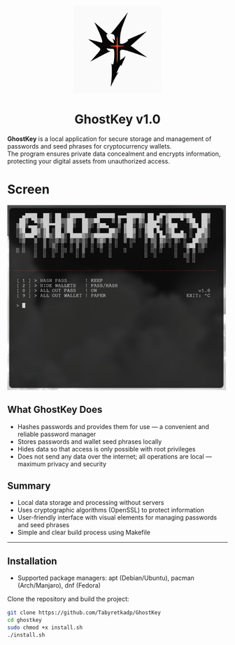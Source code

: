 <div align = center>

<img src="/core/visual/LOGO.png" alt="Logo" width="200"/>

<br>

<h1>GhostKey v1.0</h1>

</div>

**GhostKey** is a local application for secure storage and management of passwords and seed phrases for cryptocurrency wallets.  
The program ensures private data concealment and encrypts information, protecting your digital assets from unauthorized access.

# Screen

<img src="/screen/1.jpg" alt="Screen" width="500"/>

## What GhostKey Does

- Hashes passwords and provides them for use — a convenient and reliable password manager  
- Stores passwords and wallet seed phrases locally  
- Hides data so that access is only possible with root privileges  
- Does not send any data over the internet; all operations are local — maximum privacy and security

## Summary

- Local data storage and processing without servers  
- Uses cryptographic algorithms (OpenSSL) to protect information  
- User-friendly interface with visual elements for managing passwords and seed phrases  
- Simple and clear build process using Makefile

---

## Installation

- Supported package managers: apt (Debian/Ubuntu), pacman (Arch/Manjaro), dnf (Fedora)

Clone the repository and build the project:

```bash
git clone https://github.com/Tabyretkadp/GhostKey
cd ghostkey
sudo chmod +x install.sh
./install.sh

